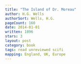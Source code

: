 ```yaml
---
title: "The Island of Dr. Moreau"
author: H.G. Wells
authorSort: Wells, H.G.
pageCount: 160
date: 2014-01-01
written: 1896
stars: 3
layout: post
category: book
tags: read unreviewed scifi
mapping: England, UK, Europe
---
```

